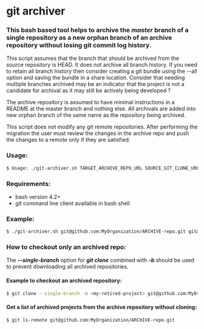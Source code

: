 # git archiver

### This bash based tool helps to archive the ***master*** branch of a single repository as a new orphan branch of an archive repository without losing git commit log history.  

This script assumes that the branch that should be archived from the source repository is HEAD. It does not archive all branch history. If you need to retain all branch history then consider creating a git bundle using the --all option and saving the bundle in a share location. Consider that needing multiple branches archived may be an indicator that the project is not a candidate for archival as it may still be actively being developed ?

The archive repository is assumed to have minimal instructions in a README at the master branch and nothing else. All archivals are added into new orphan branch of the same name as the repository being archived.

This script does not modify any git remote repositories.  After performing the migration the user must review the changes in the archive repo and push the changes to a remote only if they are satisfied.

### Usage:

```sh
$ Usage: ./git-archiver.sh TARGET_ARCHIVE_REPO_URL SOURCE_GIT_CLONE_URL
```

### Requirements:
- bash version 4.2+
- git command line client available in bash shell

### Example:

```sh
$ ./git-archiver.sh git@github.com:MyOrganization/ARCHIVE-repo.git git@github.com:MyOrganization/obsolete-repo.git  
```

### How to checkout only an archived repo:

The ***--single-branch*** option for ***git clone*** combined with ***-b <project-name-as-branch-name>*** should be used to prevent downloading all archived repositories.

#### Example to checkout an archived repository:

```sh
$ git clone --single-branch -b <my-retired-project> git@github.com:MyOrganization/ARCHIVE-repo.git <my-retired-project>
```

#### Get a list of archived projects from the archive repository without cloning:

```sh
$ git ls-remote git@github.com:MyOrganization/ARCHIVE-repo.git
```


